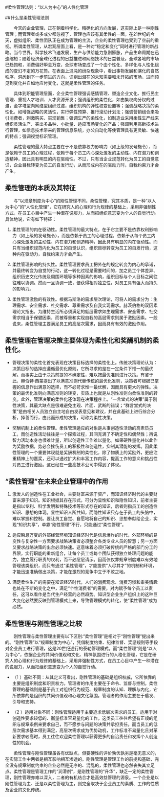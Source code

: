 #柔性管理法则：“以人为中心”的人性化管理

##什么是柔性管理法则

　　今天的企业管理，正在朝着科学化、精确化的方向发展，这实际上是一种刚性管理；而管理者或多或少都忽视了，管理也应该有其柔性的一面。在21世纪的今天，虚拟组织、柔性团队正在成为管理的主流，企业的柔性管理也受到了空前的重视。所谓柔性管理，从宏观层面上看，是一种对“稳定和变化”同时进行管理的新战略。当今世界，科学技术飞速发展，生产与供给能力急剧膨胀，产品生命周期在迅速缩短；随着经济全球化进程的日益推进和网络技术的日益普及，全球各地的市场已趋饱和，消费偏好瞬息万变，全球市场变成了一个由个性化、多样化与人性化组成的变幻不定的万花筒。在表面上混沌的纷杂现象中，看出事物发展和演化的自然秩序，洞悉到下一步前进的方向，识别出潜在的未知需要和未开拓的市场，进而预见到变化并自如地应付变化，这就是柔性管理的任务。

　　具体到职能管理层面，企业柔性管理强调感情管理、塑造企业文化、推行民主管理、重视人才培训、人才资源开发；强调组织的柔性化，如由集权向分权的过渡，金字塔型向网络型组织过渡，组织机构的弹性权变设置等；强调战略决策的柔性化，如增强战略的灵活性，实行弹性预算、推行滚动计划法；强调营销组合来吸引消费者，刺激购买、实现销售；强调生产的柔性化，如制造业采用柔性生产线来组织灵活生产、突出多品种、小批量、适应市场变化的产品；强调利用高新技术进行管理，如信息技术带来的管理信息系统，办公自动化等使管理具有更灵敏、快速的特点；强调视觉标识管理。
  
　　柔性管理的最大特点主要在于不是依靠权力影响力（如上级的发号施令），而是依赖于员工的心理过程，依赖于每个员工内心深处激发的主动性、内在潜力和创造精神，因此具有明显的内在驱动性。不过，只有当企业规范转化为员工的自觉意识，企业目标转变为员工的自发行动，从而形成内在的驱动力时，自我约束力才会产生。  
  
## 柔性管理的本质及其特征  
  
　　与“以规章制度为中心”的刚性管理不同，柔性管理，究其本质，是一种“以人为中心”的“人性化管理”，它在研究人的心理和行为规律的基础上，采用非强制性方式，在员工心目中产生一种潜在说服力，从而把组织意志变为个人的自觉行动。具体地说，它有如下特征：

1. 柔性管理的内在驱动性。柔性管理的最大特点，在于它主要不是依靠权利影响力（如上级的发号施令），而是依赖于员工的心理过程，依赖于从每个员工内心深处激发的主动性、内在潜力和创造精神，因此具有明显的内在驱动性。而只有当组织规范内化为员工的自觉认识，组织目标转变为员工的自发行动，这种内在驱动力，自我约束力才会产生。

2. 柔性管理影响的持久性。柔性管理要求员工把外在的规定转变为内心的承诺，并最终转变为自觉的行动，这一转化过程是需要时间的，加之员工个体差异、组织历史文化传统及周围环境等多种因素的影响，组织目标与个人目标之间往往难以协调。然而一旦协调一致，便获得相对独立性，对员工具有强大而持久的影响力。

3. 柔性管理激励的有效性。根据马斯洛的需求层次理论，可将人的需求分为：生理需求、安全需求、社交需求、尊重需求及自我实现需求。赫茨伯格的双因素理论又指出，为维持生活所必须满足的低层需求如生理需求、安全需求、社交需求相当于保健因素，而被尊重和实现自我的高层需求则属于激励因素。一般说来，柔性管理主要满足员工的高层次需求，因而具有有效的激励作用。  

## 柔性管理在管理决策主要体现为柔性化和奖酬机制的柔性化。

* 管理决策的柔性化首先表现在决策目标选择的柔性化上。传统决策理论认为：决策目标的选择应遵循最优化原则，它所寻求的是在一定条件下惟一的最优解。而事实上由于决策前提的不确定性，难以按最优准则进行决策。有鉴于此，赫伯特·西蒙提出了以满意准则代替传统的最优化准则，决策者可根据已掌握的信息作出满意的选择，而不必苛求惟一最优解，因而具有更大的弹性。决策的最优化准则向满意准则的转变，实质上也就是从刚性准则向柔性准则的转变。此外，管理决策的柔性化还体现在决策程序上。“一言堂式的决策”属于刚性决策，其最大缺点是很难避免主观、片面、武断的错误；“群言堂式的决策”是由相关人员独立自主地自由发表意见和建议，并在此基础上进行综合分析，择善而行，由此而形成的决策，可称为柔性决策。

* 奖酬机制上的柔性管理。柔性管理适应的对象是从事创造性活动的高素质员工，而创造性活动往往是一个探索过程，其间充满了不确定性和偶然性；再说智力活动本身也很难计量，所以创造性工作难以量化。如果硬性量化并以此作为奖励依据，势必会挫伤员工的积极性和创造性，抑制其潜能的发挥。因此柔性管理的一个重要体现就是奖酬机制的柔性化，除了物质上的奖励外，更应注重精神上的嘉奖，还可以通过扩大和丰富工作内容，提高工作的意义和挑战性对员工进行激励。这已经在一些高技术公司中得到了体现。

## “柔性管理”在未来企业管理中的作用
1. 激发人的创造性在工业社会，主要财富来源于资产，而知识经济时代的主要财富来源于知识。知识根据其存在形式，可分为显性知识和隐性知识，前者主要是指以专利、科学发明和特殊技术等形式存在的知识，后者则指员工的创造性知识、思想的体现。显性知识人所共知，而隐性知识只存在于员工的头脑中，难以掌握和控制。要让员工自觉、自愿地将自己的知识、思想奉献给企业，实现“知识共享”，单靠“刚性管理”不行，只能通过“柔性管理”。

2. 适应瞬息万变的外部经营环境知识经济时代是信息爆炸的时代，外部环境的易变性与复杂性一方面要求战略决策者必须整合各类专业人员的智慧；另一方面又要求战略决策的出台必须快速。这意味着必须打破传统的严格的部门分工的界限，实行职能的重新组合，让每个员工或每个团队获得独立处理问题的能力，独立履行职责的权利，而不必层层请示。因而仅仅靠规章制度难以有效地管理该类组织，而只有通过“柔性管理”，才能提供“人尽其才”的机制和环境，才能迅速准确做出决策，才能在激烈的竞争中立于不败之地。

3. 满足柔性生产的需要在知识经济时代，人们的消费观念、消费习惯和审美情趣也处在不断的变化之中，满足“个性消费者”的需要，对内赋予每个员工以责任，这可以看作是当代生产经营的必然趋势。知识型企业生产组织上的这种巨大变化必然要反映到管理模式上来，导致管理模式的转化，使“柔性管理”成为必然。

## 柔性管理与刚性管理之比较

　　刚性管理与柔性管理主要有以下区别:“柔性管理”是相对于“刚性管理”提出来的。“刚性管理”以“规章制度为中心”，凭借制度约束、纪律监督、奖惩规则等手段对企业员工进行管理，这是20世纪通行的泰勒管理模式。而“柔性管理”则是“以人为中心”，依据企业的共同价值观和文化、精神氛围进行的人格化管理，它是在研究人的心理和行为规律的基础上，采用非强制性方式，在员工心目中产生一种潜在的说服力，从而把组织意志变为个人的自觉行动。 　

* （1 ）基础不同：从其定义可看出，刚性管理的基础是组织权威，它所依靠的主要是组织制度和职责权力。管理者的作用主要在于命令、监督与控制。柔性管理的基础则是基于员工对组织行为规范、规章制度的认知、理解与内化，它所依靠的是组织的共同价值观和心理文化氛围。管理者的作用主要在于启发、引导和支持。

* （2 ）适用对象不同：刚性管理适用于主要追求低层次需求的员工，适用于对创造性要求较低的、衡量标准容易量化的工作。这类员工往往希望有正规的组织与规章条例来要求自己，而不愿参与问题的决策并承担责任。而当员工的低层次需求基本得到满足，高层次需求成为优势动机，工作标准不易量化且对革新要求较高时，员工往往欢迎柔性管理以获得更多的自治责任和发挥个人创造性的机会。

　　柔性管理与刚性管理虽各有优缺点，但要硬性的评价孰优孰劣是毫无意义的，在实际工作中两者是相互影响相互渗透的。刚性管理是管理工作的前提和基础，完全没有规章制度约束的企业必然是无序的、混乱的，柔性管理也必然丧失其立足点。柔性管理是管理工作的“润滑剂”，是刚性管理的“升华”，缺乏一定的柔性管理，刚性管理亦难以深入，二者的有机结合才是高效益管理的源泉。一个企业是以刚性管理为主、还是以柔性管理为主，则完全取决于企业员工的素质、工作的性质及企业的文化传统。




  